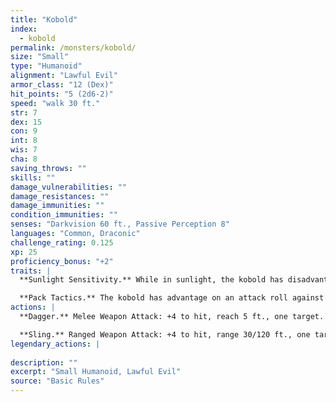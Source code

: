 ```yaml
---
title: "Kobold"
index:
  - kobold
permalink: /monsters/kobold/
size: "Small"
type: "Humanoid"
alignment: "Lawful Evil"
armor_class: "12 (Dex)"
hit_points: "5 (2d6-2)"
speed: "walk 30 ft."
str: 7
dex: 15
con: 9
int: 8
wis: 7
cha: 8
saving_throws: ""
skills: ""
damage_vulnerabilities: ""
damage_resistances: ""
damage_immunities: ""
condition_immunities: ""
senses: "Darkvision 60 ft., Passive Perception 8"
languages: "Common, Draconic"
challenge_rating: 0.125
xp: 25
proficiency_bonus: "+2"
traits: |
  **Sunlight Sensitivity.** While in sunlight, the kobold has disadvantage on attack rolls, as well as on Wisdom (Perception) checks that rely on sight.

  **Pack Tactics.** The kobold has advantage on an attack roll against a creature if at least one of the kobold's allies is within 5 ft. of the creature and the ally isn't incapacitated.
actions: |
  **Dagger.** Melee Weapon Attack: +4 to hit, reach 5 ft., one target. Hit: 4 (1d4 + 2) piercing damage.

  **Sling.** Ranged Weapon Attack: +4 to hit, range 30/120 ft., one target. Hit: 4 (1d4 + 2) bludgeoning damage.  
legendary_actions: |
  
description: ""
excerpt: "Small Humanoid, Lawful Evil"
source: "Basic Rules"
---
```

